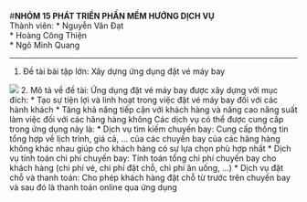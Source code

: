 #**NHÓM 15 PHÁT TRIỂN PHẦN MỀM HƯỚNG DỊCH VỤ**  
Thành viên: * Nguyễn Văn Đạt  
            * Hoàng Công Thiện  
            * Ngô Minh Quang  
***
1. Đề tài bài tập lớn: Xây dựng ứng dụng đặt vé máy bay  
<img src="https://www.google.com/search?q=%C4%91%E1%BA%B7t+chuy%E1%BA%BFn+bay&rlz=1C1UEAD_enVN991VN991&sxsrf=APwXEdcGOE4U8bhZ8PYntHEGf_4iCw-Ibg:1680619238460&source=lnms&tbm=isch&sa=X&ved=2ahUKEwiH3dfFupD-AhVytlYBHWc1BOwQ_AUoBHoECAEQBg&biw=1536&bih=780&dpr=1.25#imgrc=aUqpk9TZbe947M">  
2. Mô tả về đề tài: Ứng dụng đặt vé máy bay được xây dựng với mục đích:    
  * Tạo sự tiện lợi và linh hoạt trong việc đặt vé máy bay đối với các hành khách  
  * Tăng khả năng tiếp cận với khách hàng và nâng cao năng suất làm việc đối với các hãng hàng không  
  Các dịch vụ có thể được cung cấp trong ứng dụng này là:  
  * Dịch vụ tìm kiếm chuyến bay: Cung cấp thông tin tổng hợp về lịch trình, giá cả, ... của các chuyến bay của các hãng hàng không khác nhau giúp cho khách hàng có sự lựa chọn phù hợp nhất  
  * Dịch vụ tính toán chi phí chuyến bay: Tính toán tổng chi phí chuyến bay cho khách hàng (chi phí vé, chi phí đặt chỗ, chi phí ăn uống, ...)  
  * Dịch vụ đặt chỗ và thanh toán: Cho phép khách hàng đặt chỗ từ trước trên chuyến bay và sau đó là thanh toán online qua ứng dụng  
